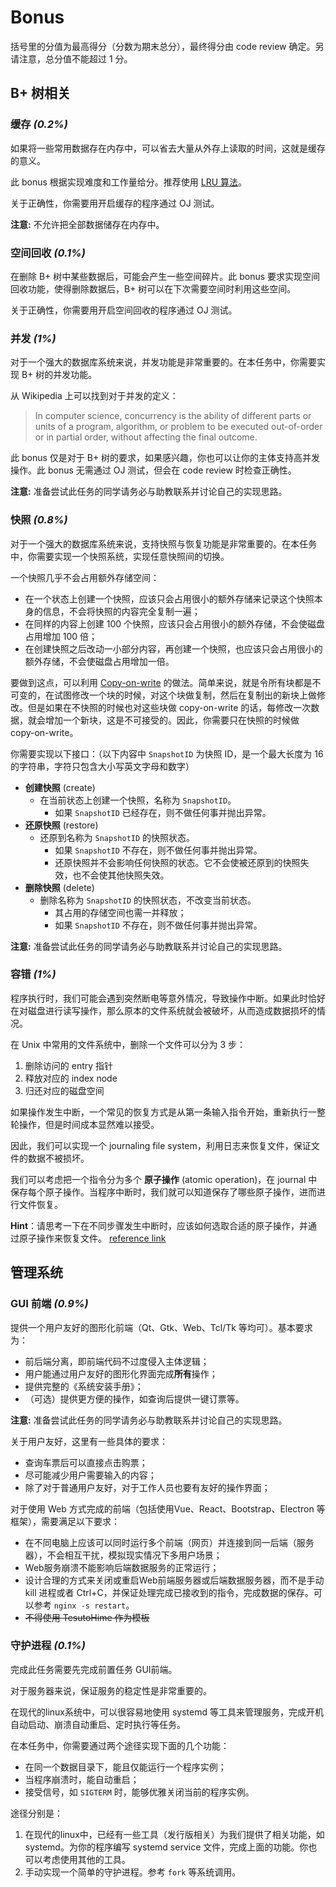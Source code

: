 # Bonus

括号里的分值为最高得分（分数为期末总分），最终得分由 code review 确定。另请注意，总分值不能超过 1 分。

## B+ 树相关

### 缓存 *(0.2%)*

如果将一些常用数据存在内存中，可以省去大量从外存上读取的时间，这就是缓存的意义。

此 bonus 根据实现难度和工作量给分。推荐使用 [LRU 算法](https://en.wikipedia.org/wiki/Cache_replacement_policies#Least_recently_used_(LRU))。

关于正确性，你需要用开启缓存的程序通过 OJ 测试。

**注意:** 不允许把全部数据储存在内存中。

### 空间回收 *(0.1%)*

在删除 B+ 树中某些数据后，可能会产生一些空间碎片。此 bonus 要求实现空间回收功能，使得删除数据后，B+ 树可以在下次需要空间时利用这些空间。

关于正确性，你需要用开启空间回收的程序通过 OJ 测试。

### 并发 *(1%)*

对于一个强大的数据库系统来说，并发功能是非常重要的。在本任务中，你需要实现 B+ 树的并发功能。

从 Wikipedia 上可以找到对于并发的定义：

> In computer science, concurrency is the ability of different parts or units of a program, algorithm, or problem to be executed out-of-order or in partial order, without affecting the final outcome.

此 bonus 仅是对于 B+ 树的要求，如果感兴趣，你也可以让你的主体支持高并发操作。此 bonus 无需通过 OJ 测试，但会在 code review 时检查正确性。

**注意:** 准备尝试此任务的同学请务必与助教联系并讨论自己的实现思路。

### 快照 *(0.8%)*

对于一个强大的数据库系统来说，支持快照与恢复功能是非常重要的。在本任务中，你需要实现一个快照系统，实现任意快照间的切换。

一个快照几乎不会占用额外存储空间：

- 在一个状态上创建一个快照，应该只会占用很小的额外存储来记录这个快照本身的信息，不会将快照的内容完全复制一遍；
- 在同样的内容上创建 100 个快照，应该只会占用很小的额外存储，不会使磁盘占用增加 100 倍；
- 在创建快照之后改动一小部分内容，再创建一个快照，也应该只会占用很小的额外存储，不会使磁盘占用增加一倍。

要做到这点，可以利用 [Copy-on-write](https://en.wikipedia.org/wiki/Copy-on-write) 的做法。简单来说，就是令所有块都是不可变的，在试图修改一个块的时候，对这个块做复制，然后在复制出的新块上做修改。但是如果在不快照的时候也对这些块做 copy-on-write 的话，每修改一次数据，就会增加一个新块，这是不可接受的。因此，你需要只在快照的时候做 copy-on-write。

你需要实现以下接口：（以下内容中 `SnapshotID` 为快照 ID，是一个最大长度为 16 的字符串，字符只包含大小写英文字母和数字）

- **创建快照** (create)
  - 在当前状态上创建一个快照，名称为 `SnapshotID`。
    - 如果 `SnapshotID` 已经存在，则不做任何事并抛出异常。
- **还原快照** (restore)
  - 还原到名称为 `SnapshotID` 的快照状态。
    - 如果 `SnapshotID` 不存在，则不做任何事并抛出异常。
    - 还原快照并不会影响任何快照的状态。它不会使被还原到的快照失效，也不会使其他快照失效。
- **删除快照** (delete)
  - 删除名称为 `SnapshotID` 的快照状态，不改变当前状态。
    - 其占用的存储空间也需一并释放；
    - 如果 `SnapshotID` 不存在，则不做任何事并抛出异常。

**注意:** 准备尝试此任务的同学请务必与助教联系并讨论自己的实现思路。

### 容错 *(1%)*

程序执行时，我们可能会遇到突然断电等意外情况，导致操作中断。如果此时恰好在对磁盘进行读写操作，那么原本的文件系统就会被破坏，从而造成数据损坏的情况。

在 Unix 中常用的文件系统中，删除一个文件可以分为 3 步：

1. 删除访问的 entry 指针
2. 释放对应的 index node
3. 归还对应的磁盘空间

如果操作发生中断，一个常见的恢复方式是从第一条输入指令开始，重新执行一整轮操作，但是时间成本显然难以接受。

因此，我们可以实现一个 journaling file system，利用日志来恢复文件，保证文件的数据不被损坏。

我们可以考虑把一个指令分为多个 **原子操作** (atomic operation)，在 journal 中保存每个原子操作。当程序中断时，我们就可以知道保存了哪些原子操作，进而进行文件恢复。

**Hint**：请思考一下在不同步骤发生中断时，应该如何选取合适的原子操作，并通过原子操作来恢复文件。 [reference link](https://en.wikipedia.org/wiki/Journaling_file_system)

## 管理系统

### GUI 前端 *(0.9%)*

提供一个用户友好的图形化前端（Qt、Gtk、Web、Tcl/Tk 等均可）。基本要求为：

- 前后端分离，即前端代码不过度侵入主体逻辑；
- 用户能通过用户友好的图形化界面完成**所有**操作；
- 提供完整的《系统安装手册》；
- （可选）提供更方便的操作，如查询后提供一键订票等。

**注意:** 准备尝试此任务的同学请务必与助教联系并讨论自己的实现思路。

关于用户友好，这里有一些具体的要求：
- 查询车票后可以直接点击购票；
- 尽可能减少用户需要输入的内容；
- 除了对于普通用户友好，对于工作人员也要有友好的操作界面；


对于使用 Web 方式完成的前端（包括使用Vue、React、Bootstrap、Electron 等框架），需要满足以下要求：

- 在不同电脑上应该可以同时运行多个前端（网页）并连接到同一后端（服务器），不会相互干扰，模拟现实情况下多用户场景；
- Web服务崩溃不能影响后端数据服务的正常运行；
- 设计合理的方式来关闭或重启Web前端服务器或后端数据服务器，而不是手动 kill 进程或者 Ctrl+C，并保证处理完成已接收到的指令，完成数据的保存。可以参考 `nginx -s restart`。
- ~~不得使用 TesutoHime 作为模板~~

### 守护进程 *(0.1%)*

完成此任务需要先完成前置任务 GUI前端。

对于服务器来说，保证服务的稳定性是非常重要的。

在现代的linux系统中，可以很容易地使用 systemd 等工具来管理服务，完成开机自动启动、崩溃自动重启、定时执行等任务。

在本任务中，你需要通过两个途径实现下面的几个功能：
- 在同一个数据目录下，能且仅能运行一个程序实例；
- 当程序崩溃时，能自动重启；
- 接受信号，如 `SIGTERM` 时，能够优雅关闭当前的程序实例。

途径分别是：
1. 在现代的linux中，已经有一些工具（发行版相关）为我们提供了相关功能，如 systemd。为你的程序编写 systemd service 文件，完成上面的功能。你也可以考虑使用其他的工具。
2. 手动实现一个简单的守护进程。参考 `fork` 等系统调用。
